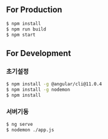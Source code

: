 ## For Production
```bash
$ npm install
$ npm run build
$ npm start
```

## For Development
### 초기설정
```bash
$ npm install -g @angular/cli@11.0.4
$ npm install -g nodemon
$ npm install 
```

### 서버기동
```bash
$ ng serve
$ nodemon ./app.js
```

